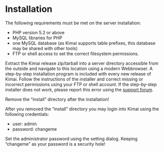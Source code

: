 # Installation

The following requirements must be met on the server installation:

* PHP version 5.2 or above
* MySQL libraries for PHP
* one MySQL database (as Kimai supports table prefixes, this database may be shared with other tools)
* FTP or shell access to set the correct filesystem permissions.

Extract the Kimai release zip/tarball into a server directory accessible from the outside and navigate to this location using a modern Webbrowser. A step-by-step installation program is included with every new release of Kimai. Follow the instructions of the installer and correct missing or incorrect permissions using your FTP or shell account. If the step-by-step installer does not work, please report this error using the [support forum](http://forum.kimai.org/).

Remove the “install” directory after the installation!

After you removed the “install” directory you may login into Kimai using the following credentials:

* user: admin
* password: changeme

Set the administrator password using the setting dialog. Keeping “changeme” as your password is a security hole!

